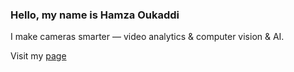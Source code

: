 ### Hello, my name is Hamza Oukaddi
I make cameras smarter — video analytics & computer vision & AI.

Visit my [page](https://hamzaokd.com)

